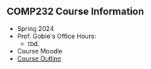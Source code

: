 ## COMP232 Course Information
- Spring 2024
- Prof. Goble's Office Hours:
    * tbd.
- Course Moodle
- [Course Outline][outline]

<!-- links for the course -->
[outline]: outline.md
